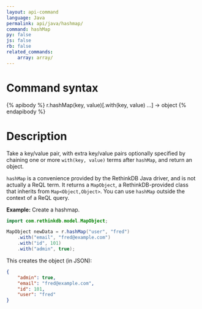 ```yaml
---
layout: api-command
language: Java
permalink: api/java/hashmap/
command: hashMap
py: false
js: false
rb: false
related_commands:
    array: array/
---
```


# Command syntax #

{% apibody %}
r.hashMap(key, value)[.with(key, value) ...] &rarr; object
{% endapibody %}

# Description #

Take a key/value pair, with extra key/value pairs optionally specified by chaining one or more `with(key, value)` terms after `hashMap`, and return an object.

`hashMap` is a convenience provided by the RethinkDB Java driver, and is not actually a ReQL term. It returns a `MapObject`, a RethinkDB-provided class that inherits from `Map<Object,Object>`. You can use `hashMap` outside the context of a ReQL query.


__Example:__ Create a hashmap.

```java
import com.rethinkdb.model.MapObject;

MapObject newData = r.hashMap("user", "fred")
    .with("email", "fred@example.com")
    .with("id", 101)
    .with("admin", true);
```

This creates the object (in JSON):

```json
{
    "admin": true,
    "email": "fred@example.com",
    "id": 101,
    "user": "fred"
}
```
